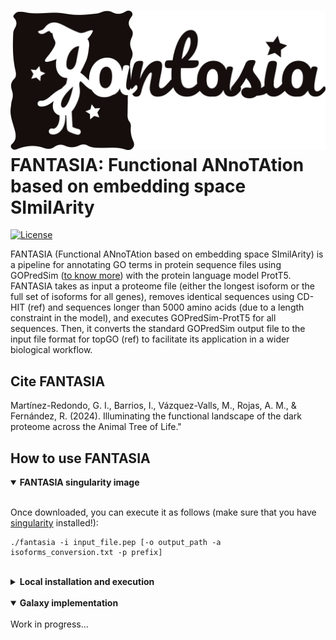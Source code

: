 # ![](Figures/FANTASIA_logo.png) FANTASIA: Functional ANnoTAtion based on embedding space SImilArity

[![License](https://img.shields.io/badge/license-GPLv3-blue.svg)](http://www.gnu.org/licenses/gpl.html)

FANTASIA (Functional ANnoTAtion based on embedding space SImilArity) is a pipeline for annotating GO terms in protein sequence files using GOPredSim ([to know more](https://github.com/Rostlab/goPredSim)) with the protein language model ProtT5. FANTASIA takes as input a proteome file (either the longest isoform or the full set of isoforms for all genes), removes identical sequences using CD-HIT (ref) and sequences longer than 5000 amino acids (due to a length constraint in the model), and executes GOPredSim-ProtT5 for all sequences. Then, it converts the standard GOPredSim output file to the input file format for topGO (ref) to facilitate its application in a wider biological workflow.

## Cite FANTASIA
Martínez-Redondo, G. I., Barrios, I., Vázquez-Valls, M., Rojas, A. M., & Fernández, R. (2024). Illuminating the functional landscape of the dark proteome across the Animal Tree of Life."

## How to use FANTASIA
<details open>
<summary><b>FANTASIA singularity image</b></summary>
</br>

  Once downloaded, you can execute it as follows (make sure that you have [singularity]() installed!):
  </br>
  ```
  ./fantasia -i input_file.pep [-o output_path -a isoforms_conversion.txt -p prefix]
  ```
</details>

</br>

<details>
<summary><b>Local installation and execution</b></summary>
</br>
<img src="Figures/FANTASIA_pipeline.png" />
</details>

</br>

<details open>
<summary><b>Galaxy implementation</b></summary>
</br>
Work in progress...
</details>
